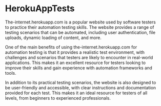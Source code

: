 # HerokuAppTests
The-internet.herokuapp.com is a popular website used by software testers to practice their automation testing skills. The website provides a range of testing scenarios that can be automated, including user authentication, file uploads, dynamic loading of content, and more.

One of the main benefits of using the-internet.herokuapp.com for automation testing is that it provides a realistic test environment, with challenges and scenarios that testers are likely to encounter in real-world applications. This makes it an excellent resource for testers looking to improve their skills and gain experience with automation frameworks and tools.

In addition to its practical testing scenarios, the website is also designed to be user-friendly and accessible, with clear instructions and documentation provided for each test. This makes it an ideal resource for testers of all levels, from beginners to experienced professionals.
